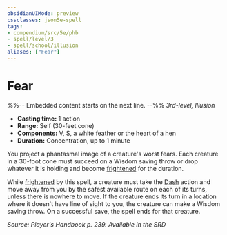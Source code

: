 ```yaml
---
obsidianUIMode: preview
cssclasses: json5e-spell
tags:
- compendium/src/5e/phb
- spell/level/3
- spell/school/illusion
aliases: ["Fear"]
---
```

# Fear
%%-- Embedded content starts on the next line. --%%
*3rd-level, Illusion*  

- **Casting time:** 1 action
- **Range:** Self (30-feet cone)
- **Components:** V, S, a white feather or the heart of a hen
- **Duration:** Concentration, up to 1 minute

You project a phantasmal image of a creature's worst fears. Each creature in a 30-foot cone must succeed on a Wisdom saving throw or drop whatever it is holding and become [frightened](2-Mechanics/CLI/rules/conditions.md#Frightened) for the duration.

While [frightened](2-Mechanics/CLI/rules/conditions.md#Frightened) by this spell, a creature must take the [Dash](2-Mechanics/CLI/rules/actions.md#Dash) action and move away from you by the safest available route on each of its turns, unless there is nowhere to move. If the creature ends its turn in a location where it doesn't have line of sight to you, the creature can make a Wisdom saving throw. On a successful save, the spell ends for that creature.

*Source: Player's Handbook p. 239. Available in the <span title='Systems Reference Document (5.1)'>SRD</span>*